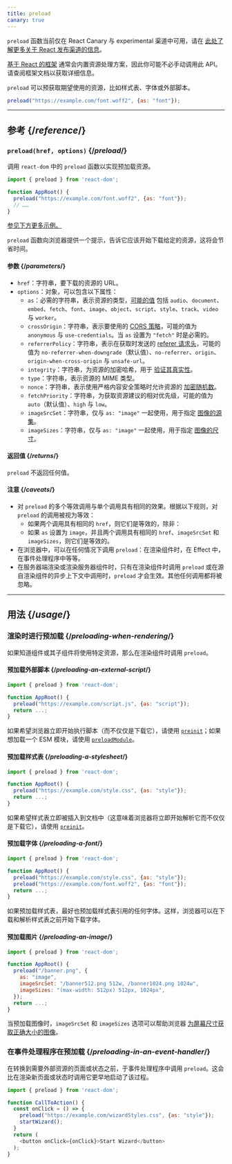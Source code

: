 ```yaml
---
title: preload
canary: true
---
```


<Canary>

`preload` 函数当前仅在 React Canary 与 experimental 渠道中可用，请在 [此处了解更多关于 React 发布渠道的信息](/community/versioning-policy#all-release-channels)。

</Canary>

<Note>

 [基于 React 的框架](/learn/start-a-new-react-project) 通常会内置资源处理方案，因此你可能不必手动调用此 API。请查阅框架文档以获取详细信息。

</Note>

<Intro>

`preload` 可以预获取期望使用的资源，比如样式表、字体或外部脚本。

```js
preload("https://example.com/font.woff2", {as: "font"});
```

</Intro>

<InlineToc />

---

## 参考 {/*reference*/}

### `preload(href, options)` {/*preload*/}

调用 `react-dom` 中的 `preload` 函数以实现预加载资源。

```js
import { preload } from 'react-dom';

function AppRoot() {
  preload("https://example.com/font.woff2", {as: "font"});
  // ……
}

```

[参见下方更多示例。](#usage)

`preload` 函数向浏览器提供一个提示，告诉它应该开始下载给定的资源，这将会节省时间。

#### 参数 {/*parameters*/}

* `href`：字符串，要下载的资源的 URL。
* `options`：对象，可以包含以下属性：
  *  `as`：必需的字符串，表示资源的类型，[可能的值](https://developer.mozilla.org/zh-CN/docs/Web/HTML/Element/link#as) 包括 `audio`、`document`、`embed`、`fetch`、`font`、`image`、`object`、`script`、`style`、`track`、`video` 与 `worker`。
  *  `crossOrigin`：字符串，表示要使用的 [CORS 策略](https://developer.mozilla.org/zh-CN/docs/Web/HTML/Attributes/crossorigin)，可能的值为 `anonymous` 与 `use-credentials`。当 `as` 设置为 `"fetch"` 时是必需的。
  *  `referrerPolicy`：字符串，表示在获取时发送的 [referer 请求头](https://developer.mozilla.org/zh-CN/docs/Web/HTML/Element/link#referrerpolicy)，可能的值为 `no-referrer-when-downgrade`（默认值）、`no-referrer`、`origin`、`origin-when-cross-origin` 与 `unsafe-url`。
  *  `integrity`：字符串，为资源的加密哈希，用于 [验证其真实性](https://developer.mozilla.org/zh-CN/docs/Web/Security/Subresource_Integrity)。
  *  `type`：字符串，表示资源的 MIME 类型。
  *  `nonce`：字符串，表示使用严格内容安全策略时允许资源的 [加密随机数](https://developer.mozilla.org/zh-CN/docs/Web/HTML/Global_attributes/nonce)。
  *  `fetchPriority`：字符串，为获取资源建议的相对优先级，可能的值为 `auto`（默认值）、`high` 与 `low`。
  *  `imageSrcSet`：字符串，仅与 `as: "image"` 一起使用，用于指定 [图像的源集](https://developer.mozilla.org/zh-CN/docs/Learn/HTML/Multimedia_and_embedding/Responsive_images)。
  *  `imageSizes`：字符串，仅与 `as: "image"` 一起使用，用于指定 [图像的尺寸](https://developer.mozilla.org/zh-CN/docs/Learn/HTML/Multimedia_and_embedding/Responsive_images)。

#### 返回值 {/*returns*/}

`preload` 不返回任何值。

#### 注意 {/*caveats*/}

* 对 `preload` 的多个等效调用与单个调用具有相同的效果。根据以下规则，对 `preload` 的调用被视为等效：
  * 如果两个调用具有相同的 `href`，则它们是等效的，除非：
  * 如果 `as` 设置为 `image`，并且两个调用具有相同的 `href`、`imageSrcSet` 和 `imageSizes`，则它们是等效的。
* 在浏览器中，可以在任何情况下调用 `preload`：在渲染组件时，在 Effect 中，在事件处理程序中等等。
* 在服务器端渲染或渲染服务器组件时，只有在渲染组件时调用 `preload` 或在源自渲染组件的异步上下文中调用时，`preload` 才会生效。其他任何调用都将被忽略。

---

## 用法 {/*usage*/}

### 渲染时进行预加载 {/*preloading-when-rendering*/}

如果知道组件或其子组件将使用特定资源，那么在渲染组件时调用 `preload`。

<Recipes titleText="预加载的例子">

#### 预加载外部脚本 {/*preloading-an-external-script*/}

```js
import { preload } from 'react-dom';

function AppRoot() {
  preload("https://example.com/script.js", {as: "script"});
  return ...;
}
```

如果希望浏览器立即开始执行脚本（而不仅仅是下载它），请使用 [`preinit`](/reference/react-dom/preinit)；如果想加载一个 ESM 模块，请使用 [`preloadModule`](/reference/react-dom/preloadModule)。

<Solution />

#### 预加载样式表 {/*preloading-a-stylesheet*/}

```js
import { preload } from 'react-dom';

function AppRoot() {
  preload("https://example.com/style.css", {as: "style"});
  return ...;
}
```

如果希望样式表立即被插入到文档中（这意味着浏览器将立即开始解析它而不仅仅是下载它），请使用 [`preinit`](/reference/react-dom/preinit)。

<Solution />

#### 预加载字体 {/*preloading-a-font*/}

```js
import { preload } from 'react-dom';

function AppRoot() {
  preload("https://example.com/style.css", {as: "style"});
  preload("https://example.com/font.woff2", {as: "font"});
  return ...;
}
```

如果预加载样式表，最好也预加载样式表引用的任何字体。这样，浏览器可以在下载和解析样式表之前开始下载字体。

<Solution />

#### 预加载图片 {/*preloading-an-image*/}

```js
import { preload } from 'react-dom';

function AppRoot() {
  preload("/banner.png", {
    as: "image",
    imageSrcSet: "/banner512.png 512w, /banner1024.png 1024w",
    imageSizes: "(max-width: 512px) 512px, 1024px",
  });
  return ...;
}
```

当预加载图像时，`imageSrcSet` 和 `imageSizes` 选项可以帮助浏览器 [为屏幕尺寸获取正确大小的图像](https://developer.mozilla.org/zh-CN/docs/Learn/HTML/Multimedia_and_embedding/Responsive_images)。

<Solution />

</Recipes>

### 在事件处理程序在预加载 {/*preloading-in-an-event-handler*/}

在转换到需要外部资源的页面或状态之前，于事件处理程序中调用 `preload`。这会比在渲染新页面或状态时调用它更早地启动了该过程。

```js
import { preload } from 'react-dom';

function CallToAction() {
  const onClick = () => {
    preload("https://example.com/wizardStyles.css", {as: "style"});
    startWizard();
  }
  return (
    <button onClick={onClick}>Start Wizard</button>
  );
}
```
